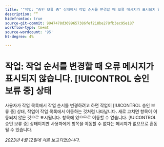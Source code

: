 ```yaml
---
title: '"작업: "승인 보류 중" 상태에서 작업 순서를 변경할 때 오류 메시지가 표시되지 않습니다.'
description: “”
hidefromtoc: true
source-git-commit: 9947478d3699657386fef218be278fb3ec95e187
workflow-type: tm+mt
source-wordcount: '95'
ht-degree: 4%

---
```



# 작업: 작업 순서를 변경할 때 오류 메시지가 표시되지 않습니다. [!UICONTROL 승인 보류 중] 상태

사용자가 작업 목록에서 작업 순서를 변경하려고 하면 작업이 [!UICONTROL 승인 보류 중] 상태, 작업이 작업 목록에서 이동하는 것처럼 나타납니다. 새로 고치면 항목이 이동되지 않은 것으로 표시됩니다. 항목에 있으므로 이동할 수 없습니다. [!UICONTROL 승인 보류 중] 상태이지만 사용자에게 항목을 이동할 수 없다는 메시지가 없으므로 혼동될 수 있습니다.

_2023년 4월 12일에 처음 보고되었습니다._

